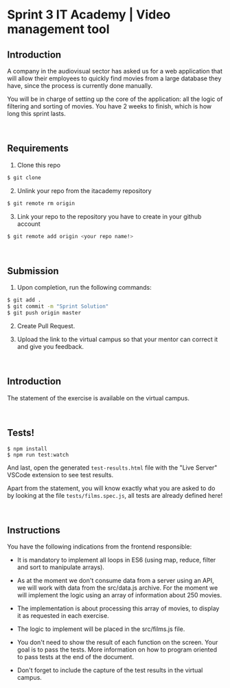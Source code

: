 # Sprint 3 IT Academy | Video management tool

## Introduction

A company in the audiovisual sector has asked us for a web application that will allow their employees to quickly find movies from a large database they have, since the process is currently done manually.

You will be in charge of setting up the core of the application: all the logic of filtering and sorting of movies. You have 2 weeks to finish, which is how long this sprint lasts.

<br>

## Requirements


1. Clone this repo
```bash
$ git clone 
```

2. Unlink your repo from the itacademy repository
```bash
$ git remote rm origin
```

3. Link your repo to the repository you have to create in your github account
```bash
$ git remote add origin <your repo name!>
```

<br>

## Submission

1. Upon completion, run the following commands:

```bash
$ git add .
$ git commit -m "Sprint Solution"
$ git push origin master
```

2. Create Pull Request.

3. Upload the link to the virtual campus so that your mentor can correct it and give you feedback.



<br>

## Introduction

The statement of the exercise is available on the virtual campus.

<br>

## Tests!


```shell
$ npm install
$ npm run test:watch
```

And last, open the generated `test-results.html` file with the "Live Server" VSCode extension to see test results.

Apart from the statement, you will know exactly what you are asked to do by looking at the file `tests/films.spec.js`, all tests are already defined here!

<br>

## Instructions

You have the following indications from the frontend responsible:

- It is mandatory to implement all loops in ES6 (using map, reduce, filter and sort to manipulate arrays).

- As at the moment we don't consume data from a server using an API, we will work with data from the src/data.js archive. For the moment we will implement the logic using
an array of information about 250 movies.

- The implementation is about processing this array of movies, to display it as requested in each exercise.

- The logic to implement will be placed in the src/films.js file.

- You don't need to show the result of each function on the screen. Your goal is to pass the tests.  More information on how to program oriented to pass tests at the end of the document.

- Don't forget to include the capture of the test results in the virtual campus.

